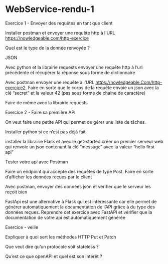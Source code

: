 # WebService-rendu-1
 
Exercice 1 - Envoyer des requêtes en tant que client

Installer postman et envoyer une requête http à l’URL https://nowledgeable.com/http-exercice

Quel est le type de la donnée renvoyée ?

JSON

Avec python et la librairie requests envoyer une requête http à l’url précédente et récupérer la réponse sous forme de dictionnaire

Avec postman envoyer une requête à l’URL https://nowledgeable.Com/http-exercice2. Faire en sorte que le corps de la requête envoie un json avec la clé “secret” et la valeur 42 (pas sous forme de chaine de caractère)

Faire de même avec la librairie requests



Exercice 2 - Faire sa première API 

On veut faire une petite API qui permet de gérer une liste de tâches. 

Installer python si ce n’est pas déjà fait 

installer la librairie Flask et avec le get-started créer un premier serveur web qui renvoie un json contenant la clé “message” avec la valeur “hello first api”

Tester votre api avec Postman

Faire un endpoint qui accepte des requêtes de type Post. Faire en sorte d’afficher les données reçues par le client

Avec postman, envoyer des données json et vérifier que le serveur les reçoit bien

FastApi est une alternative à Flask qui est intéressante car elle permet de générer automatiquement la documentation de l’API grâce à du type des données reçues. Reprendre cet exercice avec FastAPI et vérifier que la documentation de votre api est automatiquement générée



Exercice - veille

Expliquer à quoi sert les méthodes HTTP Put et Patch

Que veut dire qu’un protocole soit stateless ?

Qu’est ce que openAPI et quel est son intérêt ? 

